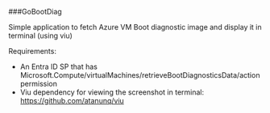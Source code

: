 ###GoBootDiag

Simple application to fetch Azure VM Boot diagnostic image and display it in terminal (using viu)

Requirements:

- An Entra ID SP that has Microsoft.Compute/virtualMachines/retrieveBootDiagnosticsData/action permission
- Viu dependency for viewing the screenshot in terminal: https://github.com/atanunq/viu


